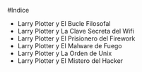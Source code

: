 #Indice

* Larry Plotter y El Bucle Filosofal
* Larry Plotter y La Clave Secreta del Wifi
* Larry Plotter y El Prisionero del Firework
* Larry Plotter y El Malware de Fuego
* Larry Plotter y La Orden de Unix
* Larry Plotter y El Mistero del Hacker
